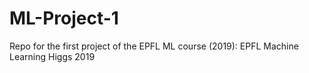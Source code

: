 # ML-Project-1
Repo for the first project of the EPFL ML course (2019): EPFL Machine Learning Higgs 2019
